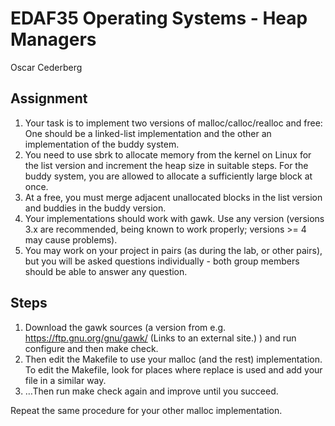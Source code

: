 # EDAF35 Operating Systems - Heap Managers
Oscar Cederberg
## Assignment
1. Your task is to implement two versions of malloc/calloc/realloc and free: One should be a linked-list implementation and the other an implementation of the buddy system.
2. You need to use sbrk to allocate memory from the kernel on Linux for the list version and increment the heap size in suitable steps. For the buddy system, you are allowed to allocate a sufficiently large block at once.
3. At a free, you must merge adjacent unallocated blocks in the list version and buddies in the buddy version.
4. Your implementations should work with gawk. Use any version (versions 3.x are recommended, being known to work properly; versions >= 4 may cause problems).
5. You may work on your project in pairs (as during the lab, or other pairs), but you will be asked questions individually - both group members should be able to answer any question.
## Steps
1. Download the gawk sources (a version from e.g. https://ftp.gnu.org/gnu/gawk/ (Links to an external site.) ) and run configure and then make check.
2. Then edit the Makefile to use your malloc (and the rest) implementation. To edit the Makefile, look for places where replace is used and add your file in a similar way.
3. …Then run make check again and improve until you succeed.

Repeat the same procedure for your other malloc implementation.
